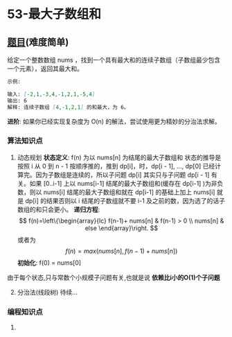 # 53-最大子数组和

## [题目](https://leetcode-cn.com/problems/maximum-subarray/)(难度简单)

给定一个整数数组 nums ，找到一个具有最大和的连续子数组（子数组最少包含一个元素），返回其最大和。

~~~markdown
示例:

输入: [-2,1,-3,4,-1,2,1,-5,4]
输出: 6
解释: 连续子数组 [4,-1,2,1] 的和最大，为 6。
~~~

**进阶**:
如果你已经实现复杂度为 O(n) 的解法，尝试使用更为精妙的分治法求解。

### 算法知识点
1. 动态规划
**状态定义**: f(n) 为以 nums[n] 为结尾的最大子数组和
状态的推导是按照 i 从 0 到 n - 1 按顺序推的，推到 dp[i]，时，dp[i - 1], ..., dp[0] 已经计算完。因为子数组是连续的，所以子问题 dp[i] 其实只与子问题 dp[i - 1] 有关。如果 [0..i-1] 上以 nums[i-1] 结尾的最大子数组和(缓存在 dp[i-1] )为非负数，则以 nums[i] 结尾的最大子数组和就在 dp[i-1] 的基础上加上 nums[i] 就是 dp[i] 的结果否则以 i 结尾的子数组就不要 i-1 及之前的数，因为选了的话子数组的和只会更小。
**递归方程**: 
$$
f(n)=\left\{\begin{array}{lc}
f(n-1)+ nums[n] & f(n-1) > 0 \\
nums[n] & else
\end{array}\right.
$$
或者为
$$
f(n) = max(nums[n], f(n-1)+nums[n])
$$
**初始化**: f(0) = nums[0]

由于每个状态,只与常数个小规模子问题有关,也就是说 **依赖比i小的O(1)个子问题**

2. 分治法(线段树)
待续...

### 编程知识点
1.
